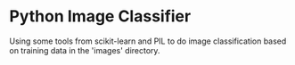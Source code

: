 # Python Image Classifier

Using some tools from scikit-learn and PIL to do image classification based on training data in the 'images' directory.


